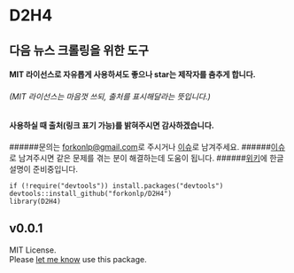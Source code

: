 # D2H4

## 다음 뉴스 크롤링을 위한 도구
#### MIT 라이선스로 자유롭게 사용하셔도 좋으나 star는 제작자를 춤추게 합니다.
###### (MIT 라이선스는 마음껏 쓰되, 출처를 표시해달라는 뜻입니다.)
#### 사용하실 때 출처(링크 표기 가능)를 밝혀주시면 감사하겠습니다.
######문의는 [forkonlp@gmail.com](mailto:mrchypark@gmail.com)로 주시거나 [이슈](https://github.com/forkonlp/D2H4/issues/new)로 남겨주세요.
######[이슈](https://github.com/forkonlp/D2H4/issues)로 남겨주시면 같은 문제를 겪는 분이 해결하는데 도움이 됩니다.
######[위키](https://github.com/forkonlp/N2H4/wiki/)에 한글 설명이 준비중입니다.

```
if (!require("devtools")) install.packages("devtools")
devtools::install_github("forkonlp/D2H4")
library(D2H4)
```

## v0.0.1

MIT License.<br>
Please [let me know](mailto:forkonlp@gmail.com) use this package.
